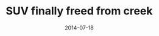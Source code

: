 ---
layout: post
title:  "SUV finally freed from creek"
date:   2014-07-18 
link: http://www.fredericksburg.com/news/suv-finally-freed-from-creek/article_a258df88-d0a2-5fc1-8229-bc829d49c66e.html
type: link
---